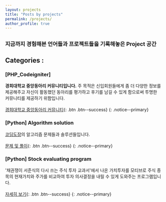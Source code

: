 ```yaml
---
layout: projects
title: "Posts by projects"
permalink: /projects/
author_profile: true
---
```

<sub>지금까지 경험해본 언어들과 프로젝트들을 기록해놓은 Project 공간</sub>
---
## Categories :
### [PHP_Codeigniter]
**경희대학교 중앙동아리 커뮤니티입니다.** 주 목적은 신입회원들에게 좀 더 다양한 정보를 제공해주고 자신이 활동했던 동아리를 평가하고 후기를 남길 수 있게 함으로써 투명한 커뮤니티를 제공하기 위함입니다.<br><br>
[경희대학교 중앙동아리 커뮤니티](//www.khuclub.co.kr){: .btn .btn--success}
{: .notice--primary}



### [Python] Algorithm solution
[코딩도장](http://codingdojang.com/)의 알고리즘 문제들과 솔루션들입니다.
<br><br>
[문제 및 풀이](/projects/solutions){: .btn .btn--success}
{: .notice--primary}

### [Python] Stock evaluating program
'채권쟁이 서준식의 다시 쓰는 주식 투자 교과서'에서 나온 가치투자를 모티브로 주식 종목의 현재가치와 주가를 비교하여 투자 의사결정을 내릴 수 있게 도와주는 프로그램입니다.<br><br>
[자세히 보기](/projects/stock_evaluation){: .btn .btn--success}
{: .notice--primary}
